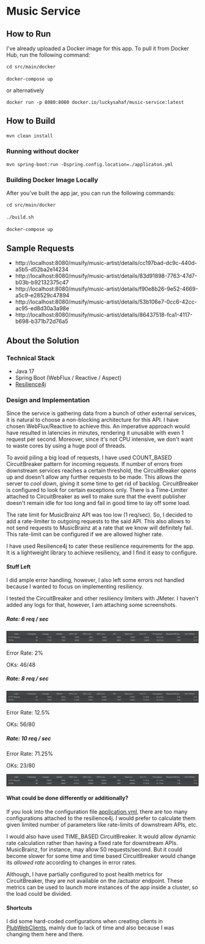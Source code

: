 # Music Service

## How to Run

I've already uploaded a Docker image for this app. To pull it from Docker Hub,
run the following command:
```shell
cd src/main/docker

docker-compose up
```

or alternatively 

```shell
docker run -p 8080:8080 docker.io/luckysahaf/music-service:latest
```

## How to Build

```shell
mvn clean install
```

### Running without docker
```shell
mvn spring-boot:run -Dspring.config.location=./applicaton.yml
```

### Building Docker Image Locally

After you've built the app jar, you can run the following commands:

```shell
cd src/main/docker

./build.sh

docker-compose up
```


## Sample Requests

- http://localhost:8080/musify/music-artist/details/cc197bad-dc9c-440d-a5b5-d52ba2e14234
- http://localhost:8080/musify/music-artist/details/83d91898-7763-47d7-b03b-b92132375c47
- http://localhost:8080/musify/music-artist/details/f90e8b26-9e52-4669-a5c9-e28529c47894
- http://localhost:8080/musify/music-artist/details/53b106e7-0cc6-42cc-ac95-ed8d30a3a98e
- http://localhost:8080/musify/music-artist/details/86437518-fca1-4117-b698-b371b72d76a5


## About the Solution

### Technical Stack

- Java 17
- Spring Boot (WebFlux / Reactive / Aspect)
- [Resilience4j](https://resilience4j.readme.io)


### Design and Implementation

Since the service is gathering data from a bunch of other external services,
it is natural to choose a non-blocking architecture for this API. I have chosen
WebFlux/Reactive to achieve this. An imperative approach would have resulted in latencies 
in minutes, rendering it unusable with even 1 request per second. Moreover, since
it's not CPU intensive, we don't want to waste cores by using a huge pool of threads.

To avoid piling a big load of requests, I have used COUNT_BASED CircuitBreaker pattern
for incoming requests. If number of errors from downstream services reaches a certain
threshold, the CircuitBreaker *opens* up and doesn't allow any further requests to be made.
This allows the server to *cool down*, giving it some time to get rid of backlog.
CircuitBreaker is configured to look for certain exceptions only. There is a Time-Limiter
attached to CircuitBreaker as well to make sure that the event publisher doesn't remain
idle for too long and fail in good time to lay off some load.

The rate limit for MusicBrainz API was too low (1 req/sec). So, I decided to add a 
rate-limiter to outgoing requests to the said API. This also allows to not send requests
to MusicBrainz at a rate that we know will definitely fail. This rate-limit can be configured
if we are allowed higher rate.

I have used Resilience4j to cater these resilience requirements for the app. It is a
lightweight library to achieve resiliency, and I find it easy to configure.


#### Stuff Left
I did ample error handling, however, I also left some errors not handled because 
I wanted to focus on implementing resiliency.

I tested the CircuitBreaker and other resiliency limiters with JMeter. I haven't
added any logs for that, however, I am attaching some screenshots.


##### Rate: 6 req / sec
![](./6_per_sec.png)

Error Rate: 2%

OKs: 46/48

##### Rate: 8 req / sec

![](./8_per_sec.png)

Error Rate: 12.5%

OKs: 56/80

##### Rate: 10 req / sec

Error Rate: 71.25%

OKs: 23/80

![](./10_per_sec.png)

#### What could be done differently or additionally?

If you look into the configuration file [application.yml](./application.yml), there are 
too many configurations attached to the resilience4j. I would prefer to calculate them
given limited number of parameters like rate-limits of downstream APIs, etc.

I would also have used TIME_BASED CircuitBreaker. It would allow dynamic rate calculation
rather than having a fixed rate for downstream APIs. MusicBrainz, for instance, may allow 50
requests/second. But it could become slower for some time and time based CircuitBreaker
would change its *allowed rate* according to changes in error rates.

Although, I have partially configured to post health metrics for CircuitBreaker, they 
are not available on the /actuator endpoint. These metrics can be used to launch more
instances of the app inside a cluster, so the load could be divided.


#### Shortcuts
I did some hard-coded configurations when creating clients in 
[PlubWebClients](./src/main/java/com/plugsurfing/musicservice/PlugWebClients.java), mainly
due to lack of time and also because I was changing them here and there.